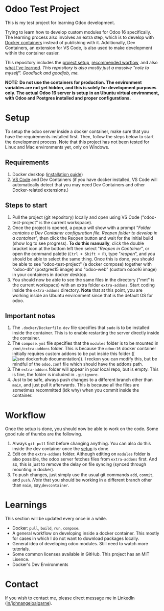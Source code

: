 # Odoo Test Project
This is my test project for learning Odoo development.

Trying to learn how to develop custom modules for Odoo 16 specifically. The learning process also involves an extra step, which is to develop with [Docker containers](https://www.docker.com/resources/what-container/) instead of publishing with it. Additionally, Dev Containers, an extension for VS Code, is also used to make development within the container easier.

This repository includes the [project setup](#Setup "Go to Setup"), [recommended worflow](#Workflow "Go to Workflow"), and also [what I've learned](#Learnings). *This repository is also mostly just a massive "note to myself". Goodluck and goodjob, me.*

**NOTE: Do not use the containers for production. The environment variables are not yet hidden, and this is solely for development purposes only. The actual Odoo 16 server is setup in an Ubuntu virtual environment, with Odoo and Postgres installed and proper configurations.**

# Setup
To setup the odoo server inside a docker container, make sure that you have the requirements installed first. Then, follow the steps below to start the development process. Note that this project has not been tested for Linux and Mac environments yet, only on Windows.

## Requirements
1. Docker desktop ([installation guide](https://docs.docker.com/desktop/install/windows-install/ "How to install?"))
2. [VS Code](https://code.visualstudio.com/ "What's VS Code? How to install?") and Dev Containers (if you have docker installed, VS Code will automatically detect that you may need Dev Containers and other Docker-related extensions.)

## Steps to start
1. Pull the project (git repository) locally and open using VS Code ("odoo-test-project" is the current workspace).
2. Once the project is opened, a popup will show with a prompt "*Folder contains a Dev Container configuration file. Reopen folder to develop in a container*", then click the Reopen button and wait for the initial build (show log to see progress). **To do this manually**, click the double bracket icon at the bottom left then select "*Reopen in Container*", or open the command palette (`Ctrl + Shift + P`), type "*reopen*", and you should be able to select the same thing. Once this is done, you should be able to see "odoo-test-project" (a docker compose) together with "odoo-db" (postgres15 image) and "odoo-web" (custom odoo16 image) in your containers in docker desktop.
3. You should now be able to see the same files in the directory ("mnt" is the current workspace) with an extra folder `extra-addons`. Start coding inside the `extra-addons` directory. **Note** that at this point, you are working inside an Ubuntu environment since that is the default OS for odoo.

## Important notes
1. The `.docker/Dockerfile.dev` file specifies that `sudo` is to be installed inside the container. This is to enable restarting the server directly inside the container.
2. The `compose.yml` file specifies that the `modules` folder is to be mounted in `/mnt/extra-addons` folder. This is because the `odoo:16` docker container initially requires custom addons to be put inside this folder ([![see dockerhub documentation](https://hub.docker.com/_/odoo "DockerHub documentation for Odoo")]). I reckon you can modify this, but be mindful of the `odoo.conf` file which should have the addons path.
3. The `extra-addons` folder will appear in your local repo, but is empty. This is fine, the folder is included in `.gitignore`.
4. Just to be safe, always push changes to a different branch other than `main`, and just pull it afterwards. This is because all the files are sometimes recommitted (idk why) when you commit inside the container.

# Workflow
Once the setup is done, you should now be able to work on the code. Some good rule of thumbs are the following.
1. Always `git pull` first before changing anything. You can also do this inside the dev container once the [setup](#Setup "Go to Setup") is done.
2. Edit on the `extra-addons` folder. Although editing on `modules` folder is also possible, the odoo server fetches files from `extra-addons` first. And so, this is just to remove the delay on file syncing (synced through mounting in docker).
3. To push changes, just simply use the usual git commands `add`, `commit`, and `push`. *Note* that you should be working in a different branch other than `main`, say,`devcontainer`.

# Learnings
This section will be updated every once in a while.
- Docker: `pull`, `build`, `run`, `compose`.
- A general workflow on developing inside a docker container. This mostly for cases in which I do not want to download packages locally.
- General idea of developing odoo modules. Still need to watch more tutorials.
- Some common licenses available in GitHub. This project has an MIT Lisence.
- Docker's Dev Environments

# Contact
If you wish to contact me, please direct message me in LinkedIn ([in/johnangeloalgarne](https://www.linkedin.com/in/johnangeloalgarne/)).